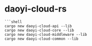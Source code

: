 # daoyi-cloud-rs
```shell
```shell
cargo new daoyi-cloud-api --lib
cargo new daoyi-cloud-core --lib
cargo new daoyi-cloud-middleware --lib 
cargo new daoyi-cloud-common --lib
```
```